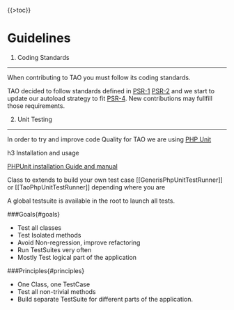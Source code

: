 <!--
parent:
    title: Developer_Guide
author:
    - 'Konstantin Sasim'
created_at: '2011-02-08 10:41:00'
updated_at: '2015-07-02 10:13:41'
tags:
    - 'Developer Guide'
-->

{{\>toc}}

Guidelines
==========

1. Coding Standards
-------------------

When contributing to TAO you must follow its coding standards.

TAO decided to follow standards defined in [PSR-1](http://www.php-fig.org/psr/psr-1/) [PSR-2](http://www.php-fig.org/psr/psr-2/) and we start to update our autoload strategy to fit [PSR-4](http://www.php-fig.org/psr/psr-4/). New contributions may fullfill those requirements.

2. Unit Testing
---------------

In order to try and improve code Quality for TAO we are using [PHP Unit](http://phpunit.de)

h3 Installation and usage

[PHPUnit installation Guide and manual](http://phpunit.de/manual/current/en/installation.html)

Class to extends to build your own test case [[GenerisPhpUnitTestRunner]] or [[TaoPhpUnitTestRunner]] depending where you are

A global testsuite is available in the root to launch all tests.

###Goals{#goals}

-   Test all classes
-   Test Isolated methods
-   Avoid Non-regression, improve refactoring
-   Run TestSuites very often
-   Mostly Test logical part of the application

###Principles{#principles}

-   One Class, one TestCase
-   Test all non-trivial methods
-   Build separate TestSuite for different parts of the application.

